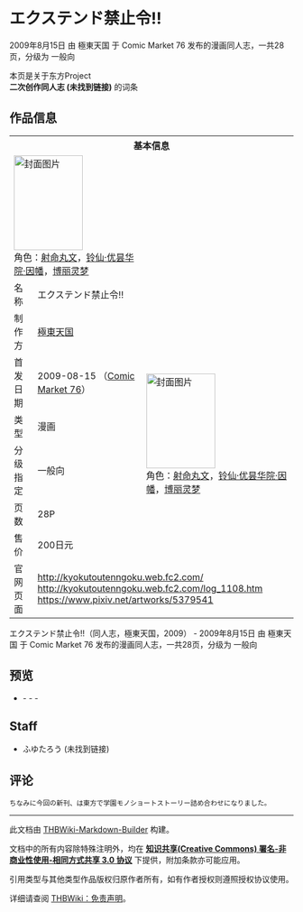 # エクステンド禁止令!!

<!-- source html: G:\repos\THBWiki-Markdown-Builder\THBWikiMarkdown\Temp\main\5\5a\ns0%3A%E3%82%A8%E3%82%AF%E3%82%B9%E3%83%86%E3%83%B3%E3%83%89%E7%A6%81%E6%AD%A2%E4%BB%A4%21%21.html -->

2009年8月15日 由 極東天国 于 Comic Market 76 发布的漫画同人志，一共28页，分级为 一般向

本页是关于东方Project  
 **二次创作同人志 (未找到链接)** 的词条

## 作品信息

<table><tbody><tr><th colspan="3">基本信息</th></tr><tr><td class="cover-artwork-mobile" colspan="2"><a href="./文件-エクステンド禁止令!!封面.jpg.md" class="image" title="封面图片"><img alt="封面图片" src="https://upload.thwiki.cc/thumb/1/18/%E3%82%A8%E3%82%AF%E3%82%B9%E3%83%86%E3%83%B3%E3%83%89%E7%A6%81%E6%AD%A2%E4%BB%A4%21%21%E5%B0%81%E9%9D%A2.jpg/122px-%E3%82%A8%E3%82%AF%E3%82%B9%E3%83%86%E3%83%B3%E3%83%89%E7%A6%81%E6%AD%A2%E4%BB%A4%21%21%E5%B0%81%E9%9D%A2.jpg" decoding="async" loading="lazy" width="122" height="168" srcset="https://upload.thwiki.cc/thumb/1/18/%E3%82%A8%E3%82%AF%E3%82%B9%E3%83%86%E3%83%B3%E3%83%89%E7%A6%81%E6%AD%A2%E4%BB%A4%21%21%E5%B0%81%E9%9D%A2.jpg/183px-%E3%82%A8%E3%82%AF%E3%82%B9%E3%83%86%E3%83%B3%E3%83%89%E7%A6%81%E6%AD%A2%E4%BB%A4%21%21%E5%B0%81%E9%9D%A2.jpg 1.5x, https://upload.thwiki.cc/1/18/%E3%82%A8%E3%82%AF%E3%82%B9%E3%83%86%E3%83%B3%E3%83%89%E7%A6%81%E6%AD%A2%E4%BB%A4%21%21%E5%B0%81%E9%9D%A2.jpg 2x" data-file-width="204" data-file-height="281"></a><div class="cover-char">角色：<a href="./射命丸文.md" title="射命丸文">射命丸文</a>，<a href="./铃仙·优昙华院·因幡.md" title="铃仙·优昙华院·因幡">铃仙·优昙华院·因幡</a>，<a href="./博丽灵梦.md" title="博丽灵梦">博丽灵梦</a></div></td>
</tr><tr><td class="label">名称</td><td colspan="2"> エクステンド禁止令!! </td></tr><tr><td class="label">制作方</td><td><a href="./極東天国.md" title="極東天国">極東天国</a></td><td class="cover-artwork" rowspan="6" style="min-width:168px;"><a href="./文件-エクステンド禁止令!!封面.jpg.md" class="image" title="封面图片"><img alt="封面图片" src="https://upload.thwiki.cc/thumb/1/18/%E3%82%A8%E3%82%AF%E3%82%B9%E3%83%86%E3%83%B3%E3%83%89%E7%A6%81%E6%AD%A2%E4%BB%A4%21%21%E5%B0%81%E9%9D%A2.jpg/122px-%E3%82%A8%E3%82%AF%E3%82%B9%E3%83%86%E3%83%B3%E3%83%89%E7%A6%81%E6%AD%A2%E4%BB%A4%21%21%E5%B0%81%E9%9D%A2.jpg" decoding="async" loading="lazy" width="122" height="168" srcset="https://upload.thwiki.cc/thumb/1/18/%E3%82%A8%E3%82%AF%E3%82%B9%E3%83%86%E3%83%B3%E3%83%89%E7%A6%81%E6%AD%A2%E4%BB%A4%21%21%E5%B0%81%E9%9D%A2.jpg/183px-%E3%82%A8%E3%82%AF%E3%82%B9%E3%83%86%E3%83%B3%E3%83%89%E7%A6%81%E6%AD%A2%E4%BB%A4%21%21%E5%B0%81%E9%9D%A2.jpg 1.5x, https://upload.thwiki.cc/1/18/%E3%82%A8%E3%82%AF%E3%82%B9%E3%83%86%E3%83%B3%E3%83%89%E7%A6%81%E6%AD%A2%E4%BB%A4%21%21%E5%B0%81%E9%9D%A2.jpg 2x" data-file-width="204" data-file-height="281"></a><div class="cover-char">角色：<a href="./射命丸文.md" title="射命丸文">射命丸文</a>，<a href="./铃仙·优昙华院·因幡.md" title="铃仙·优昙华院·因幡">铃仙·优昙华院·因幡</a>，<a href="./博丽灵梦.md" title="博丽灵梦">博丽灵梦</a></div></td>
</tr><tr><td class="label">首发日期</td><td>2009-08-15&#160;（<a href="/展会作品列表?e=Comic+Market%2376">Comic Market 76</a>）</td></tr><tr><td class="label">类型</td><td>漫画</td></tr><tr><td class="label">分级指定</td><td>一般向</td></tr><tr><td class="label">页数</td><td>28P</td></tr><tr><td class="label">售价</td><td>200日元</td></tr>
<tr><td class="label">官网页面</td><td colspan="2"><a rel="nofollow" class="external free" href="http://kyokutoutenngoku.web.fc2.com/">http://kyokutoutenngoku.web.fc2.com/</a><br><a rel="nofollow" class="external free" href="http://kyokutoutenngoku.web.fc2.com/log_1108.htm">http://kyokutoutenngoku.web.fc2.com/log_1108.htm</a><br><a rel="nofollow" class="external free" href="https://www.pixiv.net/artworks/5379541">https://www.pixiv.net/artworks/5379541</a></td></tr></tbody></table>

エクステンド禁止令!!（同人志，極東天国，2009） - 2009年8月15日 由 極東天国 于 Comic Market 76 发布的漫画同人志，一共28页，分级为 一般向

## 预览
- [](./文件-エクステンド禁止令!!预览图1.jpg.md)- [](./文件-エクステンド禁止令!!预览图2.jpg.md)- [](./文件-エクステンド禁止令!!预览图3.jpg.md)- [](./文件-エクステンド禁止令!!预览图4.jpg.md)


## Staff
- ふゆたろう (未找到链接)


## 评论
```
ちなみに今回の新刊、は東方で学園モノショートストーリー詰め合わせになりました。 
```

  
  

  





---

此文档由 [THBWiki-Markdown-Builder](https://github.com/Delsin-Yu/THBWiki-Markdown-Builder) 构建。

文档中的所有内容除特殊注明外，均在 [**知识共享(Creative Commons) 署名-非商业性使用-相同方式共享 3.0 协议**](https://creativecommons.org/licenses/by-sa/3.0/deed.zh-hans) 下提供，附加条款亦可能应用。

引用类型与其他类型作品版权归原作者所有，如有作者授权则遵照授权协议使用。

详细请查阅 [THBWiki：免责声明](https://thbwiki.cc/THBWiki:%E5%85%8D%E8%B4%A3%E5%A3%B0%E6%98%8E)。

